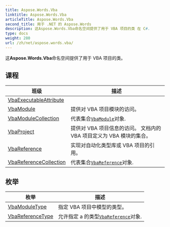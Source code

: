 ```yaml
---
title: Aspose.Words.Vba
linktitle: Aspose.Words.Vba
articleTitle: Aspose.Words.Vba
second_title: 用于 .NET 的 Aspose.Words
description: 这Aspose.Words.Vba命名空间提供了用于 VBA 项目的类 在 C#.
type: docs
weight: 280
url: /zh/net/aspose.words.vba/
---
```

这**Aspose.Words.Vba**命名空间提供了用于 VBA 项目的类。

## 课程

| 班级 | 描述 |
| --- | --- |
| [VbaExecutableAttribute](./vbaexecutableattribute/) |  |
| [VbaModule](./vbamodule/) | 提供对 VBA 项目模块的访问。 |
| [VbaModuleCollection](./vbamodulecollection/) | 代表集合[`VbaModule`](../aspose.words.vba/vbamodule/)对象. |
| [VbaProject](./vbaproject/) | 提供对 VBA 项目信息的访问。 文档内的 VBA 项目定义为 VBA 模块的集合。 |
| [VbaReference](./vbareference/) | 实现对自动化类型库或 VBA 项目的引用。 |
| [VbaReferenceCollection](./vbareferencecollection/) | 代表集合[`VbaReference`](../aspose.words.vba/vbareference/)对象. |
## 枚举

| 枚举 | 描述 |
| --- | --- |
| [VbaModuleType](./vbamoduletype/) | 指定 VBA 项目中模型的类型。 |
| [VbaReferenceType](./vbareferencetype/) | 允许指定 a 的类型[`VbaReference`](../aspose.words.vba/vbareference/)对象. |
